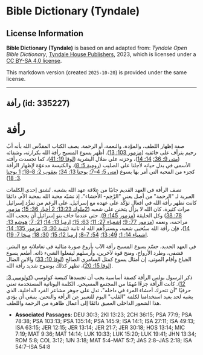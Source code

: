 # Bible Dictionary (Tyndale)

## License Information

**Bible Dictionary (Tyndale)** is based on and adapted from: _Tyndale Open Bible Dictionary_, [Tyndale House Publishers](https://tyndaleopenresources.com/), 2023, which is licensed under a [CC BY-SA 4.0 license](https://creativecommons.org/licenses/by-sa/4.0/legalcode.en).

This markdown version (created `2025-10-20`) is provided under the same license.



--------------------------------

## رأفة (id: 335227)

رأفة
====

صفة إظهار اللطف، والموَّدة، والنعمة، أو الرحمة. يصف الكتاب المقدَّس الله بأنه أبُ رحيم يترأف على خائفيه ([مزمور 103: 13](https://ref.ly/Ps103:13)). أظهر يسوع المسيح رأفة الله بكرازته، وشفائه ([متى 9: 36؛](https://ref.ly/Matt9:36) [14: 14](https://ref.ly/Matt14:14))، وحزنه على ضلال البشرية ([لوقا 19: 41](https://ref.ly/Luke19:41))، كما تجسدت رأفته الأسمى في بذل حياته لأجلنا على الصليب ([رومية 5: 8](https://ref.ly/Rom5:8)). والكنيسة مدعوّة لإظهار الرأفة كجزء من المحبة التي أمر بها يسوع ([متى 5: 4–7؛](https://ref.ly/Matt5:4-Matt5:7) [يوحنا 13: 34؛](https://ref.ly/John13:34) [يعقوب 2: 8–18؛](https://ref.ly/Jas2:8-Jas2:18) [1 يوحنا 3: 18](https://ref.ly/1John3:18)).

تصف الرأفة في العهد القديم جانبًا من عِلاقة عهد الله بشعبه. تُشتق إحدى الكلمات العبرية لـ "الرحمة" من أصل يعني "الرَّحِم\- الأحشاء"، إذ تشبّه محبة الله بمحبة الأم. دائمًا كانت تظهر رأفة الله في أفعالٍ تؤكِّد على عهده مع إسرائيل. على الرغم من تمرُّد إسرائيل مرات كثيرة، كان الله لا يزال يتحنن على شعبه ([2ملوك 13:23](https://ref.ly/2Kgs13:23)[؛ 2 أخبار 36: 15؛](https://ref.ly/2Chr36:15) [مزمور 78: 38](https://ref.ly/Ps78:38)) وكل الخليقة ([مزمور 145: 9](https://ref.ly/Ps145:9)). حتى عندما خاف بنو إسرائيل أن يحجب الله مراحمه، ونعمه ([مزمور 77: 9؛](https://ref.ly/Ps77:9) [إشعياء 27: 11؛](https://ref.ly/Isa27:11) [63: 15؛](https://ref.ly/Isa63:15) [إرميا 13: 14؛](https://ref.ly/Jer13:14) [21: 7؛](https://ref.ly/Jer21:7) [هوشع 13: 14](https://ref.ly/Hos13:14))، فإن رأفة الله ستُحيي شعبه، ويستردُّهم الله له ثانية ([تثنية 30: 3؛](https://ref.ly/Deut30:3) [مزمور 135: 14؛](https://ref.ly/Ps135:14) [إشعياء 14: 1؛](https://ref.ly/Isa14:1) [49: 13؛](https://ref.ly/Isa49:13) [54: 7–8؛](https://ref.ly/Isa54:7-Isa54:8) [إرميا 12: 15؛](https://ref.ly/Jer12:15) [30: 18؛](https://ref.ly/Jer30:18) [ميخا 7: 19](https://ref.ly/Mic7:19)).

في العهد الجديد، جسّد يسوع المسيح رأفة الآب بأروع صورة مثالية في تعاملاته مع البشر. فشفى، وطرد الأرواح، ومنح قوة لآخرين، وأرسلهم ليفعلوا الشيء ذاته. أطعم يسوع الجياع وأقام الموتى. إن أمثال يسوع كمثل السامري الصالح ([لوقا 10: 33](https://ref.ly/Luke10:33)) والابن الضال ([لوقا 15: 20](https://ref.ly/Luke15:20))، تظهر كذلك بوضوح شديد رأفة الله.

ذكر الرسول بولس الرأفة كصفة أساسية يجب أن تجسدها كنيسة كولوسي ([كولوسي 3: 12](https://ref.ly/Col3:12)). كانت الرأفة جزءًا مُهمًا من المجتمع المسيحي. الكلمة اليونانية المستخدمة تعني حرفيًا "أن تتحرك أحشاء المرء في داخله"، تدل على جوهر مشاعر الفرد الداخلية، الذي يشبه لحد بعيد استخدامنا لكلمة "القلب" اليوم للتعبير عن الرأفة والتحنن. ينبغي أن يؤدي هذا الشعور الداخلي العميق دائمًا إلى أعمال ظاهرة من الرحمة واللطف.

* **Associated Passages:** DEU 30:3; 2KI 13:23; 2CH 36:15; PSA 77:9; PSA 78:38; PSA 103:13; PSA 135:14; PSA 145:9; ISA 14:1; ISA 27:11; ISA 49:13; ISA 63:15; JER 12:15; JER 13:14; JER 21:7; JER 30:18; HOS 13:14; MIC 7:19; MAT 9:36; MAT 14:14; LUK 10:33; LUK 15:20; LUK 19:41; JHN 13:34; ROM 5:8; COL 3:12; 1JN 3:18; MAT 5:4–MAT 5:7; JAS 2:8–JAS 2:18; ISA 54:7–ISA 54:8

